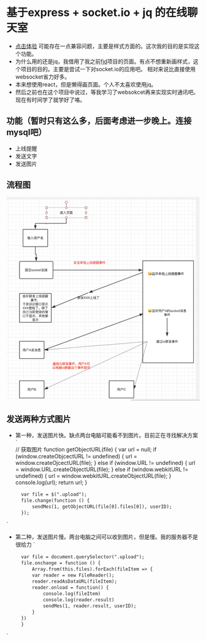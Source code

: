 # 基于express + socket.io + jq 的在线聊天室
+ [点击体验](http://106.14.135.233:3002/) 可能存在一点兼容问题，主要是样式方面的。这次我的目的是实现这个功能。
+ 为什么用的还是jq，我借用了我之前[fjd](https://github.com/yuanfang19959/fjd)项目的页面。有点不想重新画样式，这个项目的目的。主要是尝试一下对socket.io的应用吧。 相对来说比直接使用websocket省力好多。
+ 本来想使用react，但是懒得画页面。个人不太喜欢使用jq。
+ 然后之前也在这个项目中说过，等我学习了websokcet再来实现实时通讯吧。现在有时间学了就学好了咯。

## 功能（暂时只有这么多，后面考虑进一步晚上。连接mysql吧）
   + 上线提醒
   + 发送文字
   + 发送图片

## 流程图
![流程图](./assets/img/liuc.png)


## 发送两种方式图片
+ 第一种，发送图片快。缺点两台电脑可能看不到图片。目前正在寻找解决方案
`       
        // 获取图片
        function getObjectURL(file) {
            var url = null;
            if (window.createObjcectURL != undefined) {
                url = window.createOjcectURL(file);
            } else if (window.URL != undefined) {
                url = window.URL.createObjectURL(file);
            } else if (window.webkitURL != undefined) {
                url = window.webkitURL.createObjectURL(file);
            }
            console.log(url);
            return url;
        }

        var file = $(".upload");
        file.change(function () {
            sendMes(1, getObjectURL(file[0].files[0]), userID);
        });
`

+ 第二种，发送图片慢。两台电脑之间可以收到图片，但是慢。我的服务器不是很给力
`       

        var file = document.querySelector(".upload");
        file.onchange = function () {
            Array.from(this.files).forEach(fileItem => {
            var reader = new FileReader();
            reader.readAsDataURL(fileItem);
            reader.onload = function() {
                console.log(fileItem)
                console.log(reader.result)
                sendMes(1, reader.result, userID);
            }
        })
        }
`
